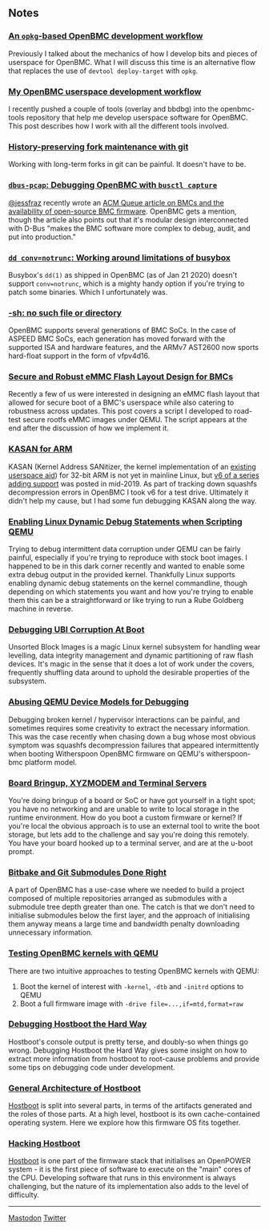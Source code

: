 ## Notes

### [An `opkg`-based OpenBMC development workflow](notes/2022/05/13/opkg-based-development-workflow.md)

Previously I talked about the mechanics of how I develop bits and pieces of
userspace for OpenBMC. What I will discuss this time is an alternative
flow that replaces the use of `devtool deploy-target` with `opkg`.

### [My OpenBMC userspace development workflow](notes/2022/01/13/openbmc-development-workflow.md)

I recently pushed a couple of tools (overlay and bbdbg) into the openbmc-tools
repository that help me develop userspace software for OpenBMC. This post
describes how I work with all the different tools involved.

### [History-preserving fork maintenance with git](notes/2021/09/16/history-preserving-fork-maintenance-with-git.md)

Working with long-term forks in git can be painful. It doesn't have to be.

### [`dbus-pcap`: Debugging OpenBMC with `busctl capture`](notes/2020/01/22/dbus-pcap.md)

[@jessfraz](https://twitter.com/jessfraz) recently wrote an [ACM Queue article
on BMCs and the availability of open-source BMC
firmware](https://queue.acm.org/detail.cfm?id=3378404). OpenBMC gets a mention,
though the article also points out that it's modular design interconnected with
D-Bus "makes the BMC software more complex to debug, audit, and put into
production."

### [`dd conv=notrunc`: Working around limitations of busybox](notes/2020/01/21/ddconvnotrunc.md)

Busybox's `dd(1)` as shipped in OpenBMC (as of Jan 21 2020) doesn't support
`conv=notrunc`, which is a mighty handy option if you're trying to patch some
binaries. Which I unfortunately was.

### [-sh: no such file or directory](notes/2020/01/14/sh-no-such-file-or-directory.md)

OpenBMC supports several generations of BMC SoCs. In the case of ASPEED BMC
SoCs, each generation has moved forward with the supported ISA and hardware
features, and the ARMv7 AST2600 now sports hard-float support in the form of
vfpv4d16.

### [Secure and Robust eMMC Flash Layout Design for BMCs](notes/2020/01/08/emmc-flash-layout-design-for-bmcs.md)

Recently a few of us were interested in designing an eMMC flash layout that
allowed for secure boot of a BMC's userspace while also catering to robustness
across updates. This post covers a script I developed to road-test secure
rootfs eMMC images under QEMU. The script appears at the end after the
discussion of how we implement it.

### [KASAN for ARM](notes/2019/12/27/arm-kasan.md)

KASAN (Kernel Address SANitizer, the kernel implementation of an [existing
userspace aid](https://en.wikipedia.org/wiki/AddressSanitizer)) for 32-bit ARM
is not yet in mainline Linux, but [v6 of a
series adding support](https://lore.kernel.org/lkml/20190617221134.9930-1-f.fainelli@gmail.com/)
was posted in mid-2019. As part of tracking down squashfs decompression errors
in OpenBMC I took v6 for a test drive. Ultimately it didn't help my cause, but
I had some fun debugging KASAN along the way.

### [Enabling Linux Dynamic Debug Statements when Scripting QEMU](notes/2019/12/22/enabling-dyndbg-while-scripting-qemu.md)

Trying to debug intermittent data corruption under QEMU can be fairly painful,
especially if you're trying to reproduce with stock boot images. I happened to
be in this dark corner recently and wanted to enable some extra debug output in
the provided kernel. Thankfully Linux supports enabling dynamic debug
statements on the kernel commandline, though depending on which statements you
want and how you're trying to enable them this can be a straightforward or like
trying to run a Rube Goldberg machine in reverse.

### [Debugging UBI Corruption At Boot](notes/2019/12/22/debugging-ubi-corruption-at-boot.md)

Unsorted Block Images is a magic Linux kernel subsystem for handling wear
levelling, data integrity management and dynamic partitioning of raw flash
devices. It's magic in the sense that it does a lot of work under the covers,
frequently shuffling data around to uphold the desirable properties of the
subsystem.

### [Abusing QEMU Device Models for Debugging](notes/2019/12/22/abusing-qemu-device-models.md)

Debugging broken kernel / hypervisor interactions can be painful, and sometimes
requires some creativity to extract the necessary information. This was the
case recently when chasing down a bug whose most obvious symptom was squashfs
decompression failures that appeared intermittently when booting Witherspoon
OpenBMC firmware on QEMU's witherspoon-bmc platform model.

### [Board Bringup, XYZMODEM and Terminal Servers](notes/2019/09/06/board-bringup-xyzmodem-and-terminal-servers.md)

You're doing bringup of a board or SoC or have got yourself in a tight spot;
you have no networking and are unable to write to local storage in the runtime
environment. How do you boot a custom firmware or kernel? If you're local the
obvious approach is to use an external tool to write the boot storage, but lets
add to the challenge and say you're doing this remotely. You have your board
hooked up to a terminal server, and are at the u-boot prompt.

### [Bitbake and Git Submodules Done Right](notes/2019/08/30/bitbake-and-git-submodules.md)

A part of OpenBMC has a use-case where we needed to build a project composed of
multiple repositories arranged as submodules with a submodule tree depth
greater than one. The catch is that we don't need to initialise submodules
below the first layer, and the approach of initialising them anyway means a
large time and bandwidth penalty downloading unnecessary information.

### [Testing OpenBMC kernels with QEMU](notes/2019/08/29/testing-openbmc-kernels-with-qemu.md)

There are two intuitive approaches to testing OpenBMC kernels with QEMU:

1. Boot the kernel of interest with `-kernel`, `-dtb` and `-initrd` options to
   QEMU
2. Boot a full firmware image with `-drive file=...,if=mtd,format=raw`

### [Debugging Hostboot the Hard Way](notes/2018/09/03/debugging-hostboot.md)

Hostboot's console output is pretty terse, and doubly-so when things go wrong.
Debugging Hostboot the Hard Way gives some insight on how to extract more
information from hostboot to root-cause problems and provide some tips on
debugging code under development.

### [General Architecture of Hostboot](notes/2018/08/19/hostboot-architecture.md)

[Hostboot](https://github.com/open-power/hostboot) is split into several parts,
in terms of the artifacts generated and the roles of those parts. At a high
level, hostboot is its own cache-contained operating system. Here we explore
how this firmware OS fits together.

### [Hacking Hostboot](notes/2018/08/17/hacking-hostboot.md)

[Hostboot](https://github.com/open-power/hostboot) is one part of the firmware
stack that initialises an OpenPOWER system - it is the first piece of software
to execute on the "main" cores of the CPU. Developing software that runs in
this environment is always challenging, but the nature of its implementation
also adds to the level of difficulty.

---

<a rel="me" href="https://social.tchncs.de/@arj">Mastodon</a>
<a rel="me" href="https://twitter.com/mramboar">Twitter</a>
